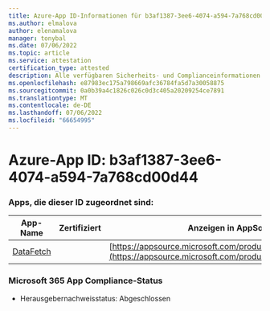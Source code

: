 ```yaml
---
title: Azure-App ID-Informationen für b3af1387-3ee6-4074-a594-7a768cd00d44
ms.author: elmalova
author: elenamalova
manager: tonybal
ms.date: 07/06/2022
ms.topic: article
ms.service: attestation
certification_type: attested
description: Alle verfügbaren Sicherheits- und Complianceinformationen für b3af1387-3ee6-4074-a594-7a768cd00d44.
ms.openlocfilehash: e87983ec175a798669afc36784fa5d7a30058875
ms.sourcegitcommit: 0a0b39a4c1826c026c0d3c405a20209254ce7891
ms.translationtype: MT
ms.contentlocale: de-DE
ms.lasthandoff: 07/06/2022
ms.locfileid: "66654995"
---
```

# <a name="azure-app-id-b3af1387-3ee6-4074-a594-7a768cd00d44"></a>Azure-App ID: b3af1387-3ee6-4074-a594-7a768cd00d44


### <a name="apps-associated-with-this-id"></a>Apps, die dieser ID zugeordnet sind:
| **App-Name** | **Zertifiziert** | **Anzeigen in AppSource** |
|--------------|---------------|-----------------------|
| [DataFetch](../forward/WA200003961.md) |  | [https://appsource.microsoft.com/product/office/WA200003961](https://appsource.microsoft.com/product/office/WA200003961) |

### <a name="microsoft-365-app-compliance-status"></a>Microsoft 365 App Compliance-Status
- Herausgebernachweisstatus: Abgeschlossen
